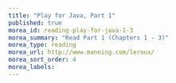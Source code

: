 ```yaml
---
title: "Play for Java, Part 1"
published: true
morea_id: reading-play-for-java-1-3
morea_summary: "Read Part 1 (Chapters 1 - 3)"
morea_type: reading
morea_url: http://www.manning.com/leroux/
morea_sort_order: 4
morea_labels:
---
```


